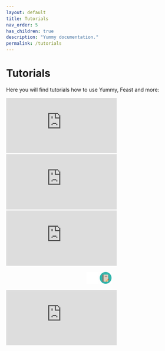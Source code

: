 ```yaml
---
layout: default
title: Tutorials
nav_order: 5
has_children: true
description: "Yummy documentation."
permalink: /tutorials
---
```


# Tutorials

Here you will find tutorials how to use Yummy, Feast and more:

<div class="video-container">
    <iframe src="https://www.youtube.com/embed/kv0iWuSf4jw" frameborder="0" allowfullscreen></iframe>
</div>

<div class="video-container">
    <iframe src="https://www.youtube.com/embed/YinQxF4Gx54" frameborder="0" allowfullscreen></iframe>
</div>

<div class="video-container">
    <iframe src="https://www.youtube.com/embed/ES2XXhziB8s" frameborder="0" allowfullscreen></iframe>
</div>
<p align="center">
   <a href="https://github.com/qooba/feast-dask"><img src="/assets/images/GitHub-Mark-Light-32px.png" alt="GitHub"/></a>
   <a href="https://blog.qooba.net/2021/11/12/distributed-feature-store-with-feast-and-dask/"><img src="/assets/images/read-32px.png" alt="GitHub"/></a>
</p>


<div class="video-container">
    <iframe src="https://www.youtube.com/embed/CeYR0INmPhs" frameborder="0" allowfullscreen></iframe>
</div>




